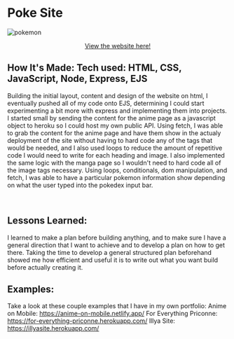 # Poke Site

![pokemon](https://user-images.githubusercontent.com/66279068/174390206-de328be6-86a2-4196-84c0-6c6828d954e9.PNG)

<div align = 'center'><a href = 'https://web-production-4fa3.up.railway.app/'>View the website here!</a></div>


## How It's Made: Tech used: HTML, CSS, JavaScript, Node, Express, EJS
Building the initial layout, content and design of the website on html, I eventually pushed all of my code onto EJS, determining I could start experimenting a bit more with express and implementing them into projects.  I started small by sending the content for the anime page as a javascript object to heroku so I could host my own public API.  Using fetch, I was able to grab the content for the anime page and have them show in the actualy deployment of the site without having to hard code any of the tags that would be needed, and I also used loops to reduce the amount of repetitive code I would need to write for each heading and image.  I also implemented the same logic with the manga page so I wouldn't need to hard code all of the image tags necessary.  Using loops, conditionals, dom manipulation, and fetch, I was able to have a particular pokemon information show depending on what the user typed into the pokedex input bar.

</br>

## Lessons Learned:
I learned to make a plan before building anything, and to make sure I have a general direction that I want to achieve and to develop a plan on how to get there.  Taking the time to develop a general structured plan beforehand showed me how efficient and useful it is to write out what you want build before actually creating it.

## Examples: 
Take a look at these couple examples that I have in my own portfolio: Anime on Mobile: https://anime-on-mobile.netlify.app/ For Everything Priconne: https://for-everything-priconne.herokuapp.com/ Illya Site: https://illyasite.herokuapp.com/

